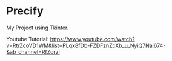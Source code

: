 # Precify

My Project using Tkinter.

Youtube Tutorial: https://www.youtube.com/watch?v=RtrZcoVD1WM&list=PLqx8fDb-FZDFznZcXb_u_NyiQ7Nai674-&ab_channel=RfZorzi